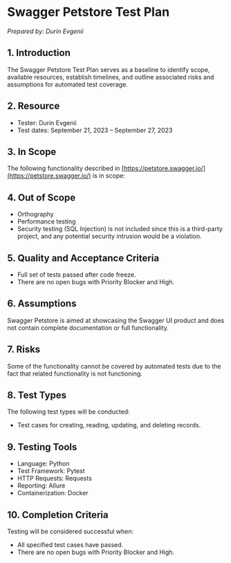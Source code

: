 # Swagger Petstore Test Plan
*Prepared by: Durin Evgenii*

## 1. Introduction
The Swagger Petstore Test Plan serves as a baseline to identify scope, available resources, establish timelines, and outline associated risks and assumptions for automated test coverage.

## 2. Resource
- Tester: Durin Evgenii
- Test dates: September 21, 2023 – September 27, 2023

## 3. In Scope
The following functionality described in [https://petstore.swagger.io/](https://petstore.swagger.io/) is in scope:

## 4. Out of Scope
- Orthography
- Performance testing
- Security testing (SQL Injection) is not included since this is a third-party project, and any potential security intrusion would be a violation.

## 5. Quality and Acceptance Criteria
- Full set of tests passed after code freeze.
- There are no open bugs with Priority Blocker and High.

## 6. Assumptions
Swagger Petstore is aimed at showcasing the Swagger UI product and does not contain complete documentation or full functionality.

## 7. Risks
Some of the functionality cannot be covered by automated tests due to the fact that related functionality is not functioning.

## 8. Test Types
The following test types will be conducted:
- Test cases for creating, reading, updating, and deleting records.

## 9. Testing Tools
- Language: Python
- Test Framework: Pytest
- HTTP Requests: Requests
- Reporting: Allure
- Containerization: Docker

## 10. Completion Criteria
Testing will be considered successful when:
- All specified test cases have passed.
- There are no open bugs with Priority Blocker and High.
